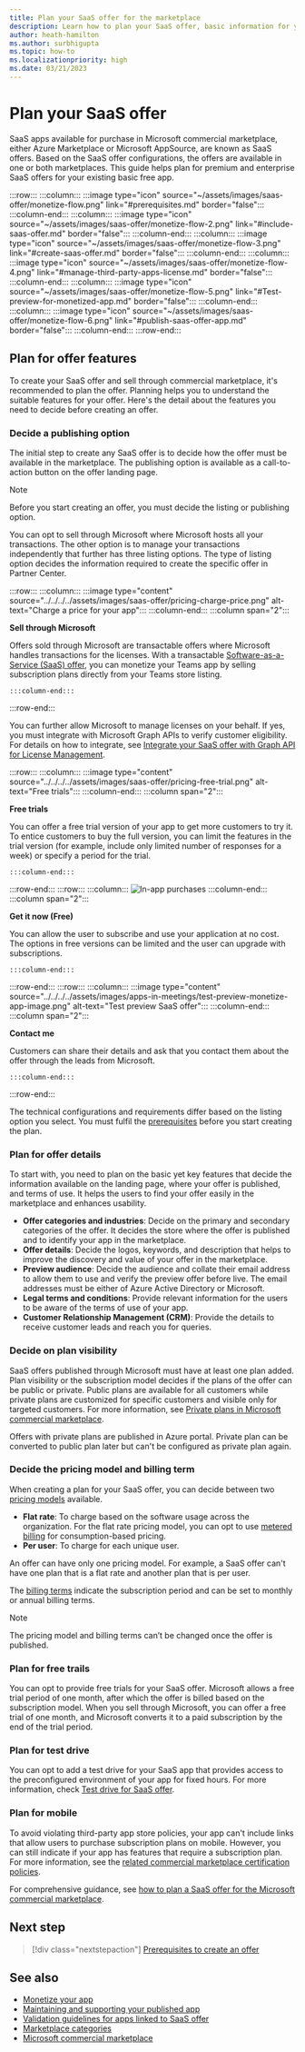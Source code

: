 ```yaml
---
title: Plan your SaaS offer for the marketplace
description: Learn how to plan your SaaS offer, basic information for your plan, and about the features and its functionalities.
author: heath-hamilton
ms.author: surbhigupta
ms.topic: how-to
ms.localizationpriority: high
ms.date: 03/21/2023
---
```


# Plan your SaaS offer

SaaS apps available for purchase in Microsoft commercial marketplace, either Azure Marketplace or Microsoft AppSource, are known as SaaS offers. Based on the SaaS offer configurations, the offers are available in one or both marketplaces. This guide helps plan for premium and enterprise SaaS offers for your existing basic free app.

:::row:::
   :::column:::
      :::image type="icon" source="~/assets/images/saas-offer/monetize-flow.png" link="#prerequisites.md" border="false":::
   :::column-end:::
   :::column:::
      :::image type="icon" source="~/assets/images/saas-offer/monetize-flow-2.png" link="#include-saas-offer.md" border="false":::
   :::column-end:::
   :::column:::
      :::image type="icon" source="~/assets/images/saas-offer/monetize-flow-3.png" link="#create-saas-offer.md" border="false":::
   :::column-end:::
   :::column:::
      :::image type="icon" source="~/assets/images/saas-offer/monetize-flow-4.png" link="#manage-third-party-apps-license.md" border="false":::
   :::column-end:::
   :::column:::
      :::image type="icon" source="~/assets/images/saas-offer/monetize-flow-5.png" link="#Test-preview-for-monetized-app.md" border="false":::
   :::column-end:::
   :::column:::
      :::image type="icon" source="~/assets/images/saas-offer/monetize-flow-6.png" link="#publish-saas-offer-app.md" border="false":::
   :::column-end:::
:::row-end:::

## Plan for offer features

To create your SaaS offer and sell through commercial marketplace, it's recommended to plan the offer. Planning helps you to understand the suitable features for your offer. Here's the detail about the features you need to decide before creating an offer.

### Decide a publishing option

The initial step to create any SaaS offer is to decide how the offer must be available in the marketplace. The publishing option is available as a call-to-action button on the offer landing page.

> [!NOTE]
> Before you start creating an offer, you must decide the listing or publishing option.

You can opt to sell through Microsoft where Microsoft hosts all your transactions. The other option is to manage your transactions independently that further has three listing options. The type of listing option decides the information required to create the specific offer in Partner Center.

:::row:::
    :::column:::
        :::image type="content" source="../../../../assets/images/saas-offer/pricing-charge-price.png" alt-text="Charge a price for your app":::
    :::column-end:::
    :::column span="2":::

**Sell through Microsoft**

Offers sold through Microsoft are transactable offers where Microsoft handles transactions for the licenses. With a transactable [Software-as-a-Service (SaaS) offer](~/concepts/deploy-and-publish/appsource/prepare/include-saas-offer.md), you can monetize your Teams app by selling subscription plans directly from your Teams store listing.

    :::column-end:::
:::row-end:::

You can further allow Microsoft to manage licenses on your behalf. If yes, you must integrate with Microsoft Graph APIs to verify customer eligibility. For details on how to integrate, see [Integrate your SaaS offer with Graph API for License Management](prerequisites.md#integrate-with-graph-usagerights-api).

:::row:::
    :::column:::
     :::image type="content" source="../../../../assets/images/saas-offer/pricing-free-trial.png" alt-text="Free trials":::
    :::column-end:::
    :::column span="2":::

**Free trials**

You can offer a free trial version of your app to get more customers to try it. To entice customers to buy the full version, you can limit the features in the trial version (for example, include only limited number of responses for a week) or specify a period for the trial.

    :::column-end:::
:::row-end:::
:::row:::
    :::column:::
        ![In-app purchases](~/assets/images/saas-offer/pricing-in-app-purchases.png)
    :::column-end:::
    :::column span="2":::

**Get it now (Free)**

You can allow the user to subscribe and use your application at no cost. The options in free versions can be limited and the user can upgrade with subscriptions.

    :::column-end:::
:::row-end:::
:::row:::
    :::column:::
        :::image type="content" source="../../../../assets/images/apps-in-meetings/test-preview-monetize-app-image.png" alt-text="Test preview SaaS offer":::
    :::column-end:::
    :::column span="2":::

**Contact me**

Customers can share their details and ask that you contact them about the offer through the leads from Microsoft.

    :::column-end:::
:::row-end:::

The technical configurations and requirements differ based on the listing option you select. You must fulfil the [prerequisites](prerequisites.md) before you start creating the plan.

### Plan for offer details

To start with, you need to plan on the basic yet key features that decide the information available on the landing page, where your offer is published, and terms of use. It helps the users to find your offer easily in the marketplace and enhances usability.

* **Offer categories and industries**: Decide on the primary and secondary categories of the offer. It decides the store where the offer is published and to identify your app in the marketplace.
* **Offer details**: Decide the logos, keywords, and description that helps to improve the discovery and value of your offer in the marketplace.
* **Preview audience**: Decide the audience and collate their email address to allow them to use and verify the preview offer before live. The email addresses must be either of Azure Active Directory or Microsoft.
* **Legal terms and conditions**: Provide relevant information for the users to be aware of the terms of use of your app.
* **Customer Relationship Management (CRM)**: Provide the details to receive customer leads and reach you for queries.

### Decide on plan visibility

SaaS offers published through Microsoft must have at least one plan added. Plan visibility or the subscription model decides if the plans of the offer can be public or private. Public plans are available for all customers while private plans are customized for specific customers and visible only for targeted customers. For more information, see [Private plans in Microsoft commercial marketplace](/partner-center/marketplace/private-plans?branch=main).

Offers with private plans are published in Azure portal. Private plan can be converted to public plan later but can't be configured as private plan again.

### Decide the pricing model and billing term

When creating a plan for your SaaS offer, you can decide between two [pricing models](/partner-center/marketplace/plan-saas-offer?branch=main) available.

* **Flat rate**: To charge based on the software usage across the organization. For the flat rate pricing model, you can opt to use [metered billing](/partner-center/marketplace/plans-pricing?branch=main) for consumption-based pricing.
* **Per user**: To charge for each unique user.

An offer can have only one pricing model. For example, a SaaS offer can't have one plan that is a flat rate and another plan that is per user.

The [billing terms](/partner-center/marketplace/plan-saas-offer?branch=main) indicate the subscription period and can be set to monthly or annual billing terms.

> [!NOTE]
> The pricing model and billing terms can’t be changed once the offer is published.

### Plan for free trails

You can opt to provide free trials for your SaaS offer. Microsoft allows a free trial period of one month, after which the offer is billed based on the subscription model. When you sell through Microsoft, you can offer a free trial of one month, and Microsoft converts it to a paid subscription by the end of the trial period.

### Plan for test drive

You can opt to add a test drive for your SaaS app that provides access to the preconfigured environment of your app for fixed hours. For more information, check [Test drive for SaaS offer](/partner-center/marketplace/create-new-saas-offer).

### Plan for mobile

To avoid violating third-party app store policies, your app can't include links that allow users to purchase subscription plans on mobile. However, you can still indicate if your app has features that require a subscription plan. For more information, see the [related commercial marketplace certification policies](/legal/marketplace/certification-policies).

For comprehensive guidance, see [how to plan a SaaS offer for the Microsoft commercial marketplace](/azure/marketplace/plan-saas-offer).

## Next step

> [!div class="nextstepaction"]
> [Prerequisites to create an offer](prerequisites.md)

## See also

* [Monetize your app](monetize-overview.md)
* [Maintaining and supporting your published app](../post-publish/overview.md)
* [Validation guidelines for apps linked to SaaS offer](teams-store-validation-guidelines.md#apps-linked-to-saas-offer)
* [Marketplace categories](/partner-center/marketplace/marketplace-categories-industries)
* [Microsoft commercial marketplace](/partner-center/marketplace/overview)
